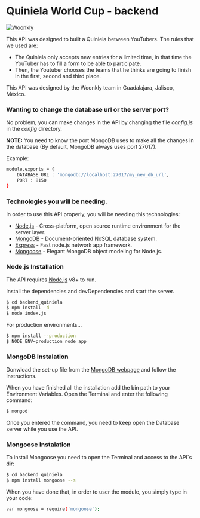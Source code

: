 # Quiniela World Cup - backend

[![Woonkly](https://woonkly.com/img/powered_woonkly.png)](https://woonkly.com)

This API was designed to built a Quiniela between YouTubers. The rules that we used are:
  - The Quiniela only accepts new entries for  a limited time, in that time the YouTuber has to fill a form to be able to participate.
  - Then, the Youtuber chooses the teams that he thinks are going to finish in the first, second and third place.

This API was designed by the Woonkly team in Guadalajara, Jalisco, México.

### Wanting to change the database url or the server port?
No problem, you can make changes in the API by changing the file _config.js_ in the _config_ directory.

**NOTE:** You need to know the port MongoDB uses to make all the changes in the database (By default, MongoDB always uses port 27017).

Example:
```sh
module.exports = {
    DATABASE_URL : 'mongodb://localhost:27017/my_new_db_url',
    PORT : 8150
}
```

### Technologies you will be needing.

In order to use this API properly, you will be needing this technologies:

* [Node.js](https://nodejs.org/en/) - Cross-platform, open source runtime environment for the server layer.
* [MongoDB](https://www.mongodb.com/) - Document-oriented NoSQL database system.
* [Express](http://expressjs.com/) - Fast node.js network app framework.
* [Mongoose](http://mongoosejs.com/) - Elegant MongoDB object modeling for Node.js.

### Node.js Installation

The API requires [Node.js](https://nodejs.org/) v8+ to run.

Install the dependencies and devDependencies and start the server.

```sh
$ cd backend_quiniela
$ npm install -d
$ node index.js
```

For production environments...

```sh
$ npm install --production
$ NODE_ENV=production node app
```

### MongoDB Instalation
Donwload the set-up file from the [MongoDB webpage](https://www.mongodb.com/) and follow the instructions.

When you have finished all the installation add the bin path to your Environment Variables. Open the Terminal and enter the following command:
```sh
$ mongod
```
Once you entered the command, you need to keep open the Database server while you use the API.

### Mongoose Instalation
To install Mongoose you need to open the Terminal and access to the API´s dir:
```sh
$ cd backend_quiniela
$ npm install mongoose --s
```
When you have done that, in order to user the module, you simply type in your code:
```sh
var mongoose = require('mongoose');
```